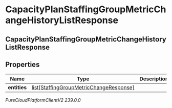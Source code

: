 # CapacityPlanStaffingGroupMetricChangeHistoryListResponse

## CapacityPlanStaffingGroupMetricChangeHistoryListResponse

## Properties

|Name | Type | Description | Notes|
|------------ | ------------- | ------------- | -------------|
| **entities** | [list[StaffingGroupMetricChangeResponse]](StaffingGroupMetricChangeResponse) |  | [optional] |



_PureCloudPlatformClientV2 239.0.0_
